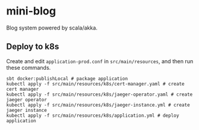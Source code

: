 # mini-blog

Blog system powered by scala/akka.

## Deploy to k8s

Create and edit `application-prod.conf` in `src/main/resources`, and then run these commands.

```shell
sbt docker:publishLocal # package application
kubectl apply -f src/main/resources/k8s/cert-manager.yaml # create cert manager
kubectl apply -f src/main/resources/k8s/jaeger-operator.yaml # create jaeger operator 
kubectl apply -f src/main/resources/k8s/jaeger-instance.yml # create jaeger instance
kubectl apply -f src/main/resources/k8s/application.yml # deploy application
```
